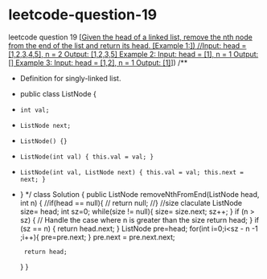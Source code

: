 # leetcode-question-19
leetcode question 19
[[Given the head of a linked list, remove the nth node from the end of the list and return its head.
[Example 1:])
//Input: head = [1,2,3,4,5], n = 2
Output: [1,2,3,5]
Example 2:
Input: head = [1], n = 1
Output: []
Example 3:
Input: head = [1,2], n = 1
Output: [1]](url)])
 /**
 * Definition for singly-linked list.
 * public class ListNode {
 *     int val;
 *     ListNode next;
 *     ListNode() {}
 *     ListNode(int val) { this.val = val; }
 *     ListNode(int val, ListNode next) { this.val = val; this.next = next; }
 * }
 */
class Solution {
    public ListNode removeNthFromEnd(ListNode head, int n) {
        //if(head == null){
        //    return null;
        //}
        //size claculate
        ListNode size= head;
        int sz=0;
        while(size != null){
            size= size.next;
            sz++;
        }
         if (n > sz) {
            // Handle the case where n is greater than the size
            return head;
        }
        if (sz == n) {
            return head.next;
        }
        ListNode pre=head;
        for(int i=0;i<sz - n -1 ;i++){
            pre=pre.next;
        }
       pre.next = pre.next.next;

        return head;
        
    }
}
